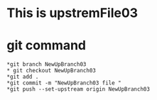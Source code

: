 # This is upstremFile03

# git command

    *git branch NewUpBranch03
    * git checkout NewUpBranch03
    *git add .
    *git commit -m "NewUpBranch03 file "
    *git push --set-upstream origin NewUpBranch03

